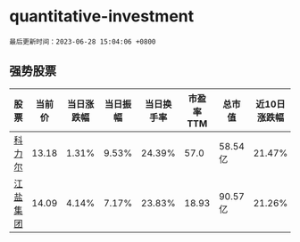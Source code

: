 # quantitative-investment

`最后更新时间：2023-06-28 15:04:06 +0800`

## 强势股票

|股票|当前价|当日涨跌幅|当日振幅|当日换手率|市盈率TTM|总市值|近10日涨跌幅|
|----|----|----|----|----|----|----|----|
|[科力尔](https://xueqiu.com/S/SZ002892)|13.18|1.31%|9.53%|24.39%|57.0|58.54亿|21.47%|
|[江盐集团](https://xueqiu.com/S/SH601065)|14.09|4.14%|7.17%|23.83%|18.93|90.57亿|21.26%|
